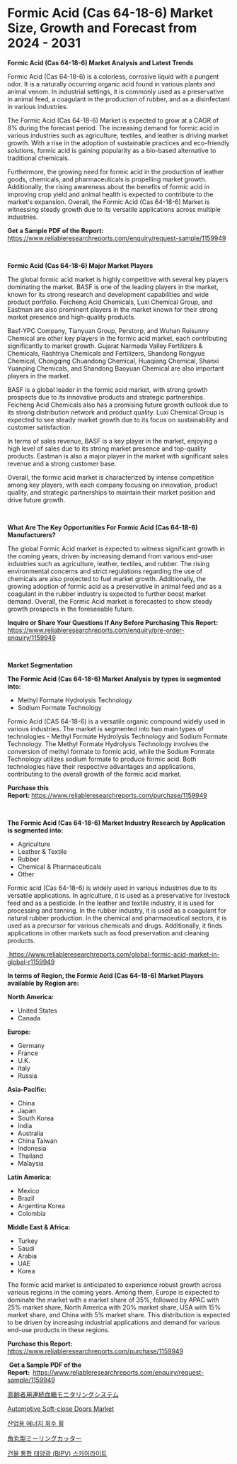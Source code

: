 <p><h1>Formic Acid (Cas 64-18-6) Market Size, Growth and Forecast from 2024 - 2031</h1></p><p><strong>Formic Acid (Cas 64-18-6) Market Analysis and Latest Trends</strong></p>
<p><p>Formic Acid (Cas 64-18-6) is a colorless, corrosive liquid with a pungent odor. It is a naturally occurring organic acid found in various plants and animal venom. In industrial settings, it is commonly used as a preservative in animal feed, a coagulant in the production of rubber, and as a disinfectant in various industries.</p><p>The Formic Acid (Cas 64-18-6) Market is expected to grow at a CAGR of 8% during the forecast period. The increasing demand for formic acid in various industries such as agriculture, textiles, and leather is driving market growth. With a rise in the adoption of sustainable practices and eco-friendly solutions, formic acid is gaining popularity as a bio-based alternative to traditional chemicals.</p><p>Furthermore, the growing need for formic acid in the production of leather goods, chemicals, and pharmaceuticals is propelling market growth. Additionally, the rising awareness about the benefits of formic acid in improving crop yield and animal health is expected to contribute to the market's expansion. Overall, the Formic Acid (Cas 64-18-6) Market is witnessing steady growth due to its versatile applications across multiple industries.</p></p>
<p><strong>Get a Sample PDF of the Report:&nbsp;</strong> <a href="https://www.reliableresearchreports.com/enquiry/request-sample/1159949">https://www.reliableresearchreports.com/enquiry/request-sample/1159949</a></p>
<p>&nbsp;</p>
<p><strong>Formic Acid (Cas 64-18-6) Major Market Players</strong></p>
<p><p>The global formic acid market is highly competitive with several key players dominating the market. BASF is one of the leading players in the market, known for its strong research and development capabilities and wide product portfolio. Feicheng Acid Chemicals, Luxi Chemical Group, and Eastman are also prominent players in the market known for their strong market presence and high-quality products.</p><p>Basf-YPC Company, Tianyuan Group, Perstorp, and Wuhan Ruisunny Chemical are other key players in the formic acid market, each contributing significantly to market growth. Gujarat Narmada Valley Fertilizers & Chemicals, Rashtriya Chemicals and Fertilizers, Shandong Rongyue Chemical, Chongqing Chuandong Chemical, Huaqiang Chemical, Shanxi Yuanping Chemicals, and Shandong Baoyuan Chemical are also important players in the market.</p><p>BASF is a global leader in the formic acid market, with strong growth prospects due to its innovative products and strategic partnerships. Feicheng Acid Chemicals also has a promising future growth outlook due to its strong distribution network and product quality. Luxi Chemical Group is expected to see steady market growth due to its focus on sustainability and customer satisfaction.</p><p>In terms of sales revenue, BASF is a key player in the market, enjoying a high level of sales due to its strong market presence and top-quality products. Eastman is also a major player in the market with significant sales revenue and a strong customer base.</p><p>Overall, the formic acid market is characterized by intense competition among key players, with each company focusing on innovation, product quality, and strategic partnerships to maintain their market position and drive future growth.</p></p>
<p>&nbsp;</p>
<p><strong>What Are The Key Opportunities For Formic Acid (Cas 64-18-6) Manufacturers?</strong></p>
<p><p>The global Formic Acid market is expected to witness significant growth in the coming years, driven by increasing demand from various end-user industries such as agriculture, leather, textiles, and rubber. The rising environmental concerns and strict regulations regarding the use of chemicals are also projected to fuel market growth. Additionally, the growing adoption of formic acid as a preservative in animal feed and as a coagulant in the rubber industry is expected to further boost market demand. Overall, the Formic Acid market is forecasted to show steady growth prospects in the foreseeable future.</p></p>
<p><strong>Inquire or Share Your Questions If Any Before Purchasing This Report:</strong> <a href="https://www.reliableresearchreports.com/enquiry/pre-order-enquiry/1159949">https://www.reliableresearchreports.com/enquiry/pre-order-enquiry/1159949</a></p>
<p>&nbsp;</p>
<p><strong>Market Segmentation</strong></p>
<p><strong>The Formic Acid (Cas 64-18-6) Market Analysis by types is segmented into:</strong></p>
<p><ul><li>Methyl Formate Hydrolysis Technology</li><li>Sodium Formate Technology</li></ul></p>
<p><p>Formic Acid (CAS 64-18-6) is a versatile organic compound widely used in various industries. The market is segmented into two main types of technologies - Methyl Formate Hydrolysis Technology and Sodium Formate Technology. The Methyl Formate Hydrolysis Technology involves the conversion of methyl formate to formic acid, while the Sodium Formate Technology utilizes sodium formate to produce formic acid. Both technologies have their respective advantages and applications, contributing to the overall growth of the formic acid market.</p></p>
<p><strong>Purchase this Report:&nbsp;</strong><a href="https://www.reliableresearchreports.com/purchase/1159949">https://www.reliableresearchreports.com/purchase/1159949</a></p>
<p>&nbsp;</p>
<p><strong>The Formic Acid (Cas 64-18-6) Market Industry Research by Application is segmented into:</strong></p>
<p><ul><li>Agriculture</li><li>Leather & Textile</li><li>Rubber</li><li>Chemical & Pharmaceuticals</li><li>Other</li></ul></p>
<p><p>Formic acid (Cas 64-18-6) is widely used in various industries due to its versatile applications. In agriculture, it is used as a preservative for livestock feed and as a pesticide. In the leather and textile industry, it is used for processing and tanning. In the rubber industry, it is used as a coagulant for natural rubber production. In the chemical and pharmaceutical sectors, it is used as a precursor for various chemicals and drugs. Additionally, it finds applications in other markets such as food preservation and cleaning products.</p></p>
<p><a href="https://www.reliableresearchreports.com/global-formic-acid-market-in-global-r1159949">&nbsp;https://www.reliableresearchreports.com/global-formic-acid-market-in-global-r1159949</a></p>
<p><strong>In terms of Region, the Formic Acid (Cas 64-18-6) Market Players available by Region are:</strong></p>
<p>
    <p> <strong> North America: </strong>
        <ul>
            <li>United States</li>
            <li>Canada</li>
        </ul>
        </p> 
    <p> <strong> Europe: </strong>
        <ul>
            <li>Germany</li>
            <li>France</li>
            <li>U.K.</li>
            <li>Italy</li>
            <li>Russia</li>
        </ul>
        </p> 
    <p> <strong> Asia-Pacific: </strong>
        <ul>
            <li>China</li>
            <li>Japan</li>
            <li>South Korea</li>
            <li>India</li>
            <li>Australia</li>
            <li>China Taiwan</li>
            <li>Indonesia</li>
            <li>Thailand</li>
            <li>Malaysia</li>
        </ul>
        </p> 
    <p> <strong> Latin America: </strong>
        <ul>
            <li>Mexico</li>
            <li>Brazil</li>
            <li>Argentina Korea</li>
            <li>Colombia</li>
        </ul>
        </p> 
    <p> <strong> Middle East & Africa: </strong>
        <ul>
            <li>Turkey</li>
            <li>Saudi</li>
            <li>Arabia</li>
            <li>UAE</li>
            <li>Korea</li>
        </ul>
    </p>
    </p>
<p><p>The formic acid market is anticipated to experience robust growth across various regions in the coming years. Among them, Europe is expected to dominate the market with a market share of 35%, followed by APAC with 25% market share, North America with 20% market share, USA with 15% market share, and China with 5% market share. This distribution is expected to be driven by increasing industrial applications and demand for various end-use products in these regions.</p></p>
<p><strong>Purchase this Report: </strong><a href="https://www.reliableresearchreports.com/purchase/1159949">https://www.reliableresearchreports.com/purchase/1159949</a></p>
<p>&nbsp;<strong>Get a Sample PDF of the Report:&nbsp;&nbsp;</strong><a href="https://www.reliableresearchreports.com/enquiry/request-sample/1159949">https://www.reliableresearchreports.com/enquiry/request-sample/1159949</a></p>
<p><strong></strong></p>
<p><p><a href="https://github.com/oqxogxyvqe90775/Market-Research-Report-List-2/blob/main/982376795652.md">高齢者用連続血糖モニタリングシステム</a></p><p><a href="https://github.com/nicoletavirag/Market-Research-Report-List-3/blob/main/automotive-soft-close-doors-market.md">Automotive Soft-close Doors Market</a></p><p><a href="https://github.com/durgin521/Market-Research-Report-List-1/blob/main/927373481293.md">산업용 에너지 회수 휠</a></p><p><a href="https://github.com/VellaJacobi2023/Market-Research-Report-List-1/blob/main/209748788659.md">角丸型ミーリングカッター</a></p><p><a href="https://medium.com/@felipegrrady654556/%EA%B1%B4%EB%AC%BC-%ED%86%B5%ED%95%A9-%ED%83%9C%EC%96%91%EA%B4%91-bipv-%EC%8A%A4%EC%B9%B4%EC%9D%B4%EB%9D%BC%EC%9D%B4%ED%8A%B8-%EC%8B%9C%EC%9E%A5-%EC%84%B1%EA%B3%B5%EC%A0%81%EC%9D%B8-%EB%B9%84%EC%A6%88%EB%8B%88%EC%8A%A4-%EC%A0%84%EB%9E%B5%EC%9D%98-%EC%97%B4%EC%87%A0-2031%EB%85%84%EA%B9%8C%EC%A7%80-%EC%98%88%EC%B8%A1-9d642cdb6e8b">건물 통합 태양광 (BIPV) 스카이라이트</a></p></p>